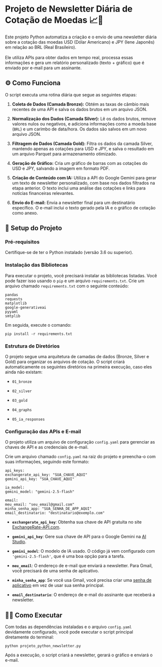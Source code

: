 # Projeto de Newsletter Diária de Cotação de Moedas 📈📨

Este projeto Python automatiza a criação e o envio de uma newsletter diária sobre a cotação das moedas USD (Dólar Americano) e JPY (Iene Japonês) em relação ao BRL (Real Brasileiro).
<br><br>
Ele utiliza APIs para obter dados em tempo real, processa essas informações e gera um relatório personalizado (texto + gráfico) que é enviado por e-mail para um assinante.

## ⚙️ Como Funciona

O script executa uma rotina diária que segue as seguintes etapas:

1. **Coleta de Dados (Camada Bronze):** Obtém as taxas de câmbio mais recentes de uma API e salva os dados brutos em um arquivo JSON.

2. **Normalização dos Dados (Camada Silver):** Lê os dados brutos, remove valores nulos ou negativos, e adiciona informações como a moeda base (`BRL`) e um carimbo de data/hora. Os dados são salvos em um novo arquivo JSON.

3. **Filtragem de Dados (Camada Gold):** Filtra os dados da camada Silver, mantendo apenas as cotações para USD e JPY, e salva o resultado em um arquivo Parquet para armazenamento otimizado.

4. **Geração de Gráfico:** Cria um gráfico de barras com as cotações do USD e JPY, salvando a imagem em formato PDF.

5. **Criação de Conteúdo com IA:** Utiliza a API do Google Gemini para gerar um texto de newsletter personalizado, com base nos dados filtrados na etapa anterior. O texto inclui uma análise das cotações e links para notícias financeiras relevantes.

6. **Envio do E-mail:** Envia a newsletter final para um destinatário específico. O e-mail inclui o texto gerado pela IA e o gráfico de cotação como anexo.

## 🚀 Setup do Projeto

### Pré-requisitos

Certifique-se de ter o Python instalado (versão 3.6 ou superior).

### Instalação das Bibliotecas

Para executar o projeto, você precisará instalar as bibliotecas listadas. Você pode fazer isso usando o `pip` e um arquivo `requirements.txt`. Crie um arquivo chamado `requirements.txt` com o seguinte conteúdo:
```
pandas
requests
matplotlib
google-generativeai
pyyaml
smtplib
```

Em seguida, execute o comando:

`pip install -r requirements.txt`


### Estrutura de Diretórios

O projeto segue uma arquitetura de camadas de dados (Bronze, Silver e Gold) para organizar os arquivos de cotação. O script criará automaticamente os seguintes diretórios na primeira execução, caso eles ainda não existam:

* `01_bronze`

* `02_silver`

* `03_gold`

* `04_graphs`

* `05_ia_responses`

### Configuração das APIs e E-mail

O projeto utiliza um arquivo de configuração `config.yaml` para gerenciar as chaves de API e as credenciais de e-mail.

Crie um arquivo chamado `config.yaml` na raiz do projeto e preencha-o com suas informações, seguindo este formato:
```
api_keys:
exchangerate_api_key: "SUA_CHAVE_AQUI"
gemini_api_key: "SUA_CHAVE_AQUI"

ia_model:
gemini_model: "gemini-2.5-flash"

email:
meu_email: "seu_email@gmail.com"
minha_senha_app: "SUA_SENHA_DE_APP_AQUI"
email_destinatario: "destinatario@exemplo.com"
```

* **`exchangerate_api_key`**: Obtenha sua chave de API gratuita no site [ExchangeRate-API.com](https://www.exchangerate-api.com/).

* **`gemini_api_key`**: Gere sua chave de API para o Google Gemini na [AI Studio](https://aistudio.google.com/app/apikey).

* **`gemini_model`**: O modelo de IA usado. O código já vem configurado com `'gemini-2.5-flash'`, que é uma boa opção para a tarefa.

* **`meu_email`**: O endereço de e-mail que enviará a newsletter. Para Gmail, você precisará de uma senha de aplicativo.

* **`minha_senha_app`**: Se você usa Gmail, você precisa criar uma [senha de aplicativo](https://support.google.com/accounts/answer/185833?hl=en) em vez de usar sua senha principal.

* **`email_destinatario`**: O endereço de e-mail do assinante que receberá a newsletter.

## 🏃‍♀️ Como Executar

Com todas as dependências instaladas e o arquivo `config.yaml` devidamente configurado, você pode executar o script principal diretamente do terminal:
```
python projeto_python_newsletter.py
```
Após a execução, o script criará a newsletter, gerará o gráfico e enviará o e-mail.
